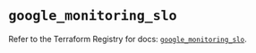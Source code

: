 # `google_monitoring_slo`

Refer to the Terraform Registry for docs: [`google_monitoring_slo`](https://registry.terraform.io/providers/hashicorp/google-beta/6.49.1/docs/resources/google_monitoring_slo).
